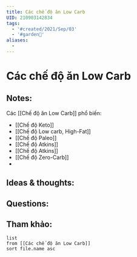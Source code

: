 ```yaml
---
title: Các chế độ ăn Low Carb
UID: 210903142834
tags:
  - '#created/2021/Sep/03'
  - '#garden🏡'
aliases:
  - 
---
```

# Các chế độ ăn Low Carb

## Notes:
Các [[Chế độ ăn Low Carb]] phổ biến:
- [[Chế độ Keto]]
- [[Chế độ Low carb, High-Fat]]
- [[Chế độ Paleo]]
- [[Chế độ Atkins]]
- [[Chế độ Atkins]]
- [[Chế độ Zero-Carb]]
- 

## Ideas & thoughts:

## Questions:


## Tham khảo:
```dataview
list
from [[Các chế độ ăn Low Carb]]
sort file.name asc
```